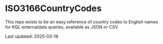 # ISO3166CountryCodes

This repo exists to be an easy reference of country codes to English names for KQL externaldata queries, available as JSON or CSV.

Last updated: 2025-03-18

